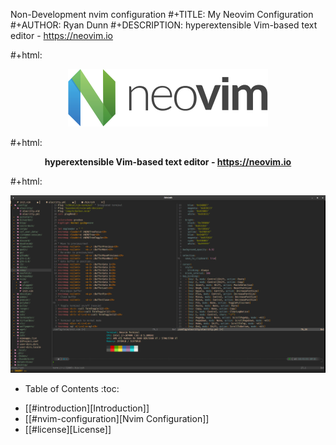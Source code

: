 Non-Development nvim configuration
#+TITLE: My Neovim Configuration
#+AUTHOR: Ryan Dunn
#+DESCRIPTION: hyperextensible Vim-based text editor - https://neovim.io

#+html: <p align="center"><img src="images/nvim-logo.png" /></p>
#+html: <p align="center"><b>hyperextensible Vim-based text editor - https://neovim.io</b></p>
#+html: <p align="center"><img src="images/nvim-screenshot.png" /></p>

* Table of Contents :toc:
- [[#introduction][Introduction]]
- [[#nvim-configuration][Nvim Configuration]]
- [[#license][License]]
